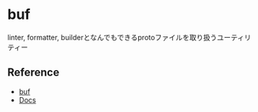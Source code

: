 # buf

linter, formatter, builderとなんでもできるprotoファイルを取り扱うユーティリティー

## Reference
- [buf](https://github.com/bufbuild/buf)
- [Docs](https://buf.build/)


